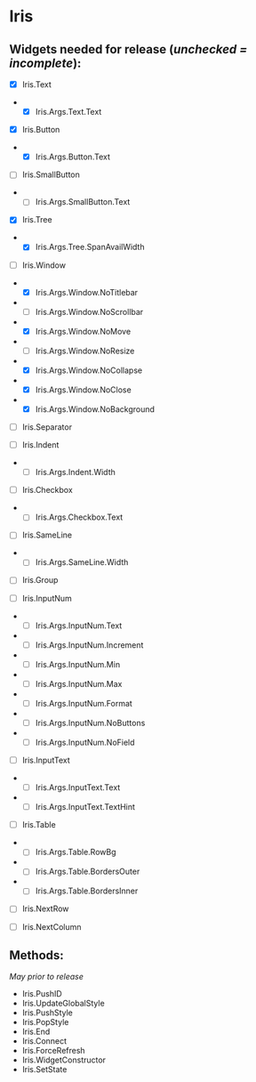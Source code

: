 # Iris
## Widgets needed for release (*unchecked = incomplete*):

- [X]	Iris.Text
- - [X]	Iris.Args.Text.Text
	
- [X]	Iris.Button
- - [X]	Iris.Args.Button.Text
	
- [ ]	Iris.SmallButton
- - [ ]	Iris.Args.SmallButton.Text
	
- [X]	Iris.Tree
- - [X]	Iris.Args.Tree.SpanAvailWidth
	
- [ ]	Iris.Window
-	- [X]	Iris.Args.Window.NoTitlebar
- - [ ]	Iris.Args.Window.NoScrollbar
- - [X]	Iris.Args.Window.NoMove
- - [ ] Iris.Args.Window.NoResize
- - [X] Iris.Args.Window.NoCollapse
- - [X] Iris.Args.Window.NoClose
- - [X] Iris.Args.Window.NoBackground

- [ ]	Iris.Separator
	
- [ ]	Iris.Indent
- - [ ]	Iris.Args.Indent.Width
	
- [ ]	Iris.Checkbox
- - [ ]	Iris.Args.Checkbox.Text

- [ ]	Iris.SameLine
- - [ ]	Iris.Args.SameLine.Width

- [ ]	Iris.Group
	
- [ ]	Iris.InputNum
- - [ ]	Iris.Args.InputNum.Text
- - [ ]	Iris.Args.InputNum.Increment
- - [ ]	Iris.Args.InputNum.Min
- - [ ]	Iris.Args.InputNum.Max
- - [ ]	Iris.Args.InputNum.Format
- - [ ] Iris.Args.InputNum.NoButtons
- - [ ] Iris.Args.InputNum.NoField

- [ ]	Iris.InputText
- - [ ]	Iris.Args.InputText.Text
- - [ ]	Iris.Args.InputText.TextHint

- [ ]	Iris.Table
- - [ ]	Iris.Args.Table.RowBg
- - [ ] Iris.Args.Table.BordersOuter
- - [ ] Iris.Args.Table.BordersInner

- [ ]	Iris.NextRow

- [ ]	Iris.NextColumn

## Methods:
*May prior to release*
- Iris.PushID
- Iris.UpdateGlobalStyle
- Iris.PushStyle
- Iris.PopStyle
- Iris.End
- Iris.Connect
- Iris.ForceRefresh
- Iris.WidgetConstructor
- Iris.SetState
